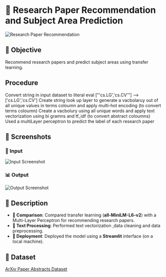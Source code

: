 # 📄 Research Paper Recommendation and Subject Area Prediction

![Research Paper Recommendation](https://img.shields.io/badge/Research%20Paper%20Recommendation-Brightgreen)

## 🎯 Objective
Recommend research papers and predict subject areas using transfer learning.

## Procedure
Convert string in input dataset to literal eval ["'cs.LG','cs.CV'"] --> ['cs.LG','cs.CV']
Create string look up layer to generate a vacbolaruy out of all unique values in terms coloumn and apply multi-hot encoding (to convert terms coloumn)
Create a vacbolury using all unique words and apply text vectorization using bi gramns and tf_idf (to convert abstract coloumns)
Used a multiLayer perceptron to predict the label of each research paper



## 📸 Screenshots

### 📝 Input
![Input Screenshot](https://github.com/user-attachments/assets/0e2babba-ba2e-4388-a2a7-76abaa46e274)

### 📊 Output
![Output Screenshot](https://github.com/user-attachments/assets/c6c8719b-5f3a-44d7-8ca4-b74571dde80b)


## 📝 Description
- **🔄 Comparison**: Compared transfer learning (**all-MiniLM-L6-v2**) with a Multi-Layer Perceptron for recommending research papers.
- **🔧 Text Processing**: Performed text vectorization ,data cleaning and data preprocessing.
- **🚀 Deployment**: Deployed the model using a **Streamlit** interface (on a local machine).

## 📂 Dataset
[ArXiv Paper Abstracts Dataset](https://www.kaggle.com/datasets/spsayakpaul/arxiv-paper-abstracts/data)
